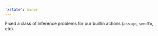 ```yaml
---
'xstate': minor
---
```


Fixed a class of inference problems for our builtin actions (`assign`, `sendTo`, etc).

